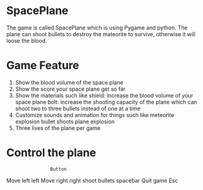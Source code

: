 # SpacePlane
 The game is called SpacePlane which is using Pygame and python.
 The plane can shoot bullets to destroy the mateorite to survive, otherwise it will loose the blood.

# Game Feature
  1. Show the blood volume of the space plane
  2. Show the score your space plane get so far
  3. Show the materials such like
        shield: increase the blood volume of your space plane
        bolt: increase the shooting capacity of the plane which can shoot two to three bullets instead of one at a time
  4. Customize sounds and animation for things such like
        meteorite explosion
        bullet shoots
        plane explosion
  5. Three lives of the plane per game
  
  # Control the plane
                    Button
   Move left        left
   Move right       right
   shoot bullets    spacebar
   Quit game        Esc
